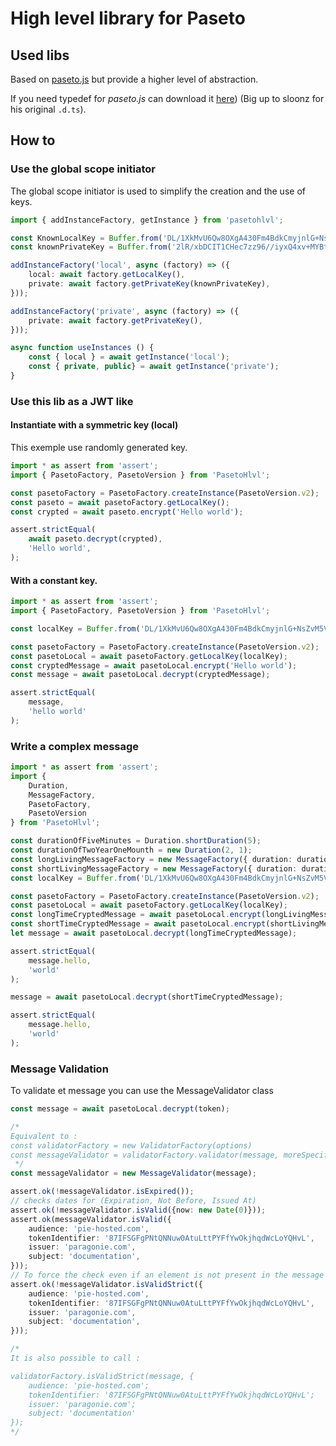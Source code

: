# High level library for Paseto

## Used libs 

Based on [paseto.js](https://www.npmjs.com/package/paseto.js) but provide a higher level of abstraction.

If you need typedef for _paseto.js_ can download it [here](https://raw.githubusercontent.com/PCouaillier/pasetoHlvl/master/lib_types/paseto.d.ts)) (Big up to sloonz for his original `.d.ts`).

## How to

### Use the global scope initiator

The global scope initiator is used to simplify the creation and the use of keys.

```typescript
import { addInstanceFactory, getInstance } from 'pasetohlvl';

const KnownLocalKey = Buffer.from('DL/1XkMvU6Qw8OXgA430Fm4BdkCmyjnlG+NsZvM5VCc=', 'base64');
const knownPrivateKey = Buffer.from('2lR/xbDCIT1CHec7zz96//iyxQ4xv+MYBtrOVV11k6gPo8OLG1+o+07E+ZwIBI72wA4DD7A+7GwebzCL0fwWkw==', 'base64');

addInstanceFactory('local', async (factory) => ({
    local: await factory.getLocalKey(),
    private: await factory.getPrivateKey(knownPrivateKey),
}));

addInstanceFactory('private', async (factory) => ({
    private: await factory.getPrivateKey(),
}));

async function useInstances () {
    const { local } = await getInstance('local');
    const { private, public} = await getInstance('private');
}
```

### Use this lib as a JWT like

#### Instantiate with a symmetric key (local)

This exemple use randomly generated key.

```typescript
import * as assert from 'assert';
import { PasetoFactory, PasetoVersion } from 'PasetoHlvl';

const pasetoFactory = PasetoFactory.createInstance(PasetoVersion.v2);
const paseto = await pasetoFactory.getLocalKey();
const crypted = await paseto.encrypt('Hello world');

assert.strictEqual(
    await paseto.decrypt(crypted),
    'Hello world',
);
```

#### With a constant key.

```typescript
import * as assert from 'assert';
import { PasetoFactory, PasetoVersion } from 'PasetoHlvl';

const localKey = Buffer.from('DL/1XkMvU6Qw8OXgA430Fm4BdkCmyjnlG+NsZvM5VCc=', 'base64');

const pasetoFactory = PasetoFactory.createInstance(PasetoVersion.v2);
const pasetoLocal = await pasetoFactory.getLocalKey(localKey);
const cryptedMessage = await pasetoLocal.encrypt('Hello world');
const message = await pasetoLocal.decrypt(cryptedMessage);

assert.strictEqual(
    message,
    'hello world'
);
```

### Write a complex message

```typescript
import * as assert from 'assert';
import {
    Duration,
    MessageFactory,
    PasetoFactory,
    PasetoVersion
} from 'PasetoHlvl';

const durationOfFiveMinutes = Duration.shortDuration(5);
const durationOfTwoYearOneMounth = new Duration(2, 1);
const longLivingMessageFactory = new MessageFactory({ duration: durationOfTwoYearOneMounth });
const shortLivingMessageFactory = new MessageFactory({ duration: durationOfFiveMinutes });
const localKey = Buffer.from('DL/1XkMvU6Qw8OXgA430Fm4BdkCmyjnlG+NsZvM5VCc=', 'base64');

const pasetoFactory = PasetoFactory.createInstance(PasetoVersion.v2);
const pasetoLocal = await pasetoFactory.getLocalKey(localKey);
const longTimeCryptedMessage = await pasetoLocal.encrypt(longLivingMessageFactory.createMessage({hello: 'world'}));
const shortTimeCryptedMessage = await pasetoLocal.encrypt(shortLivingMessageFactory.createMessage({hello: 'world'}));
let message = await pasetoLocal.decrypt(longTimeCryptedMessage);

assert.strictEqual(
    message.hello,
    'world'
);

message = await pasetoLocal.decrypt(shortTimeCryptedMessage);

assert.strictEqual(
    message.hello,
    'world'
);

```

### Message Validation

To validate et message you can use the MessageValidator class

```typescript
const message = await pasetoLocal.decrypt(token);

/*
Equivalent to :
const validatorFactory = new ValidatorFactory(options)
const messageValidator = validatorFactory.validator(message, moreSpecificOptions)
 */
const messageValidator = new MessageValidator(message);

assert.ok(!messageValidator.isExpired());
// checks dates for (Expiration, Not Before, Issued At)
assert.ok(!messageValidator.isValid({now: new Date(0)}));
assert.ok(messageValidator.isValid({
    audience: 'pie-hosted.com',
    tokenIdentifier: '87IFSGFgPNtQNNuw0AtuLttPYFfYwOkjhqdWcLoYQHvL',
    issuer: 'paragonie.com',
    subject: 'documentation',
}));
// To force the check even if an element is not present in the message (does not apply to expire)
assert.ok(!messageValidator.isValidStrict({
    audience: 'pie-hosted.com',
    tokenIdentifier: '87IFSGFgPNtQNNuw0AtuLttPYFfYwOkjhqdWcLoYQHvL',
    issuer: 'paragonie.com',
    subject: 'documentation',
}));

/*
It is also possible to call :

validatorFactory.isValidStrict(message, {
    audience: 'pie-hosted.com';
    tokenIdentifier: '87IFSGFgPNtQNNuw0AtuLttPYFfYwOkjhqdWcLoYQHvL';
    issuer: 'paragonie.com';
    subject: 'documentation'
});
*/
```
